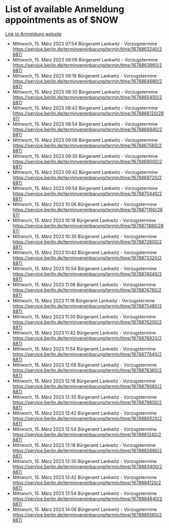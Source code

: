 # List of available Anmeldung appointments as of $NOW
[Link to Anmeldung website](https://service.berlin.de/terminvereinbarung/termin/tag.php?termin=1&anliegen[]=120686&dienstleisterlist=122210,122217,327316,122219,327312,122227,327314,122231,327346,122243,327348,122254,122252,329742,122260,329745,122262,329748,122271,327278,122273,327274,122277,327276,330436,122280,327294,122282,327290,122284,327292,122291,327270,122285,327266,122286,327264,122296,327268,150230,329760,122297,327286,122294,327284,122312,329763,122314,329775,122304,327330,122311,327334,122309,327332,317869,122281,327352,122279,329772,122283,122276,327324,122274,327326,122267,329766,122246,327318,122251,327320,122257,327322,122208,327298,122226,327300&herkunft=http%3A%2F%2Fservice.berlin.de%2Fdienstleistung%2F120686%2F)
- Mittwoch, 15. März 2023 07:54 Bürgeramt Lankwitz - Vorzugstermine https://service.berlin.de/terminvereinbarung/termin/time/1678863240/2887/
- Mittwoch, 15. März 2023 08:06 Bürgeramt Lankwitz - Vorzugstermine https://service.berlin.de/terminvereinbarung/termin/time/1678863960/2887/
- Mittwoch, 15. März 2023 08:18 Bürgeramt Lankwitz - Vorzugstermine https://service.berlin.de/terminvereinbarung/termin/time/1678864680/2887/
- Mittwoch, 15. März 2023 08:30 Bürgeramt Lankwitz - Vorzugstermine https://service.berlin.de/terminvereinbarung/termin/time/1678865400/2887/
- Mittwoch, 15. März 2023 08:42 Bürgeramt Lankwitz - Vorzugstermine https://service.berlin.de/terminvereinbarung/termin/time/1678866120/2887/
- Mittwoch, 15. März 2023 08:54 Bürgeramt Lankwitz - Vorzugstermine https://service.berlin.de/terminvereinbarung/termin/time/1678866840/2887/
- Mittwoch, 15. März 2023 09:06 Bürgeramt Lankwitz - Vorzugstermine https://service.berlin.de/terminvereinbarung/termin/time/1678867560/2887/
- Mittwoch, 15. März 2023 09:30 Bürgeramt Lankwitz - Vorzugstermine https://service.berlin.de/terminvereinbarung/termin/time/1678869000/2887/
- Mittwoch, 15. März 2023 09:42 Bürgeramt Lankwitz - Vorzugstermine https://service.berlin.de/terminvereinbarung/termin/time/1678869720/2887/
- Mittwoch, 15. März 2023 09:54 Bürgeramt Lankwitz - Vorzugstermine https://service.berlin.de/terminvereinbarung/termin/time/1678870440/2887/
- Mittwoch, 15. März 2023 10:06 Bürgeramt Lankwitz - Vorzugstermine https://service.berlin.de/terminvereinbarung/termin/time/1678871160/2887/
- Mittwoch, 15. März 2023 10:18 Bürgeramt Lankwitz - Vorzugstermine https://service.berlin.de/terminvereinbarung/termin/time/1678871880/2887/
- Mittwoch, 15. März 2023 10:30 Bürgeramt Lankwitz - Vorzugstermine https://service.berlin.de/terminvereinbarung/termin/time/1678872600/2887/
- Mittwoch, 15. März 2023 10:42 Bürgeramt Lankwitz - Vorzugstermine https://service.berlin.de/terminvereinbarung/termin/time/1678873320/2887/
- Mittwoch, 15. März 2023 10:54 Bürgeramt Lankwitz - Vorzugstermine https://service.berlin.de/terminvereinbarung/termin/time/1678874040/2887/
- Mittwoch, 15. März 2023 11:06 Bürgeramt Lankwitz - Vorzugstermine https://service.berlin.de/terminvereinbarung/termin/time/1678874760/2887/
- Mittwoch, 15. März 2023 11:18 Bürgeramt Lankwitz - Vorzugstermine https://service.berlin.de/terminvereinbarung/termin/time/1678875480/2887/
- Mittwoch, 15. März 2023 11:30 Bürgeramt Lankwitz - Vorzugstermine https://service.berlin.de/terminvereinbarung/termin/time/1678876200/2887/
- Mittwoch, 15. März 2023 11:42 Bürgeramt Lankwitz - Vorzugstermine https://service.berlin.de/terminvereinbarung/termin/time/1678876920/2887/
- Mittwoch, 15. März 2023 11:54 Bürgeramt Lankwitz - Vorzugstermine https://service.berlin.de/terminvereinbarung/termin/time/1678877640/2887/
- Mittwoch, 15. März 2023 12:06 Bürgeramt Lankwitz - Vorzugstermine https://service.berlin.de/terminvereinbarung/termin/time/1678878360/2887/
- Mittwoch, 15. März 2023 12:18 Bürgeramt Lankwitz - Vorzugstermine https://service.berlin.de/terminvereinbarung/termin/time/1678879080/2887/
- Mittwoch, 15. März 2023 12:30 Bürgeramt Lankwitz - Vorzugstermine https://service.berlin.de/terminvereinbarung/termin/time/1678879800/2887/
- Mittwoch, 15. März 2023 12:42 Bürgeramt Lankwitz - Vorzugstermine https://service.berlin.de/terminvereinbarung/termin/time/1678880520/2887/
- Mittwoch, 15. März 2023 12:54 Bürgeramt Lankwitz - Vorzugstermine https://service.berlin.de/terminvereinbarung/termin/time/1678881240/2887/
- Mittwoch, 15. März 2023 13:18 Bürgeramt Lankwitz - Vorzugstermine https://service.berlin.de/terminvereinbarung/termin/time/1678882680/2887/
- Mittwoch, 15. März 2023 13:30 Bürgeramt Lankwitz - Vorzugstermine https://service.berlin.de/terminvereinbarung/termin/time/1678883400/2887/
- Mittwoch, 15. März 2023 13:42 Bürgeramt Lankwitz - Vorzugstermine https://service.berlin.de/terminvereinbarung/termin/time/1678884120/2887/
- Mittwoch, 15. März 2023 13:54 Bürgeramt Lankwitz - Vorzugstermine https://service.berlin.de/terminvereinbarung/termin/time/1678884840/2887/
- Mittwoch, 15. März 2023 14:06 Bürgeramt Lankwitz - Vorzugstermine https://service.berlin.de/terminvereinbarung/termin/time/1678885560/2887/
